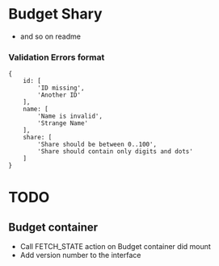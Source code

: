 # Budget Shary
* and so on
 readme
 
### Validation Errors format
```
{
    id: [
        'ID missing',
        'Another ID'
    ],
    name: [
        'Name is invalid',
        'Strange Name'
    ],
    share: [
        'Share should be between 0..100',
        'Share should contain only digits and dots'
    ]
}
```

# TODO
## Budget container
* Call FETCH_STATE action on Budget container did mount
* Add version number to the interface